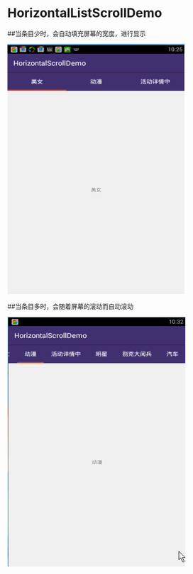 # HorizontalListScrollDemo

##当条目少时，会自动填充屏幕的宽度，进行显示

![image](https://github.com/mlick/HorizontalListScrollDemo/blob/master/horizontalscroll/screenshots/letter.gif)

##当条目多时，会随着屏幕的滚动而自动滚动

![image](https://github.com/mlick/HorizontalListScrollDemo/blob/master/horizontalscroll/screenshots/more.gif)
